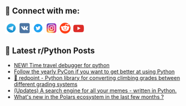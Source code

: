 ## 🔎 Connect with me:
[<img src="https://github.com/bullbesh/bullbesh/blob/main/images/Telegram.png" width="32" height="32" />](https://t.me/bullbesh)
[<img src="https://github.com/bullbesh/bullbesh/blob/main/images/VK.png" width="32" height="32" />](https://vk.com/bullbesh)
[<img src="https://github.com/bullbesh/bullbesh/blob/main/images/Twitter.png" width="32" height="32" />](https://twitter.com/bullbesh1)
[<img src="https://github.com/bullbesh/bullbesh/blob/main/images/Instagram.png" width="32" height="32" />](https://www.instagram.com/bullbesh)
[<img src="https://github.com/bullbesh/bullbesh/blob/main/images/Reddit.png" width="32" height="32" />](https://www.reddit.com/user/bullbesh)
[<img src="https://github.com/bullbesh/bullbesh/blob/main/images/YouTube.png" width="32" height="32" />](https://www.youtube.com/channel/UCtfjRs6uzgq5mfm8S06WTcg)

## 📕 Latest r/Python Posts
<!-- BLOG-POST-LIST:START -->
- [NEW! Time travel debugger for python](https://www.reddit.com/r/Python/comments/1iurwd3/new_time_travel_debugger_for_python/)
- [Follow the yearly PyCon if you want to get better at using Python](https://www.reddit.com/r/Python/comments/1iurnjd/follow_the_yearly_pycon_if_you_want_to_get_better/)
- [🔴 redpoint - Python library for converting climbing grades between different grading systems](https://www.reddit.com/r/Python/comments/1iura9d/redpoint_python_library_for_converting_climbing/)
- [&lpar;Updates&rpar; A search engine for all your memes - written in Python.](https://www.reddit.com/r/Python/comments/1iuq0fy/updates_a_search_engine_for_all_your_memes/)
- [What&#39;s new in the Polars ecosystem in the last few months ?](https://www.reddit.com/r/Python/comments/1iuni1r/whats_new_in_the_polars_ecosystem_in_the_last_few/)
<!-- BLOG-POST-LIST:END -->
